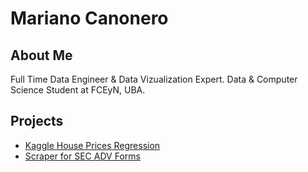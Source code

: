 # Mariano Canonero

## About Me

Full Time Data Engineer & Data Vizualization Expert.
Data & Computer Science Student at FCEyN, UBA.

## Projects

- [Kaggle House Prices Regression](https://github.com/marianocanonero/kaggle-house-prices-regression)
- [Scraper for SEC ADV Forms](https://github.com/marianocanonero/scraper-for-sec-adv-forms)
